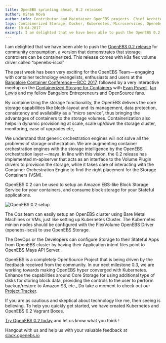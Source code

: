 ```yaml
---
title: OpenEBS sprinting ahead, 0.2 released
author: Kiran Mova
author_info: Contributor and Maintainer OpenEBS projects. Chief Architect MayaData. Kiran leads overall architecture & is responsible for architecting, solution design & customer adoption of OpenEBS.
tags: Containerized Storage, Docker, Kubernetes, Microservices, Openebs
date: 10-04-2017
excerpt: I am delighted that we have been able to push the OpenEBS 0.2 release for community consumption, a version that demonstrates that storage controllers can be containerized.
---
```


I am delighted that we have been able to push the [OpenEBS 0.2 release](https://github.com/openebs/openebs/releases/tag/v0.2) for community consumption, a version that demonstrates that storage controllers can be containerized. This release comes with k8s flex volume driver called “openebs-iscsi”

The past week has been very exciting for the OpenEBS Team — engaging with container technology evangelists, enthusiasts and users at the [Bangalore Container Conference — BCC 2017](http://www.containerconf.in/), followed by a very interactive meetup on the [Containerized Storage for Containers](http://www.containerconf.in/) with [Evan Powell](https://twitter.com/epowell101), [Ian Lewis](https://twitter.com/IanMLewis) and my fellow Bangalore Entrepreneurs and OpenSource fans.

By containerizing the storage functionality, the OpenEBS delivers the core storage capabilities like block-layout and its management, data protection, consistency and availability as a “micro service”, thus bringing the advantages of containers to the storage volumes. Containerization also helps in dynamic provisioning at scale, scale up/down the storage cluster, monitoring, ease of upgrades etc,.

We understand that generic orchestration engines will not solve all the problems of storage orchestration. We are augmenting container orchestration engines with the storage intelligence by the OpenEBS orchestration layer — maya. In line with this vision, the 0.2 release has implemented m-apiserver that acts as an interface to the Volume Plugin drivers to provision the storage, while it takes care of interacting with the Container Orchestration Engine to find the right placement for the Storage Containers (VSM).

OpenEBS 0.2 can be used to setup an Amazon EBS-like Block Storage Service for your containers, and consume block storage for your Stateful applications.

![OpenEBS 0.2 setup](https://cdn-images-1.medium.com/max/800/1*itiDxdwyTmdd9VsIYwFYiA.png)

The Ops team can easily setup an OpenEBS cluster using Bare Metal Machines or VMs, just like setting up Kubernetes Cluster. The Kubernetes minion nodes should be configured with the FlexVolume OpenEBS Driver (openebs-iscsi) to use OpenEBS Storage.

The DevOps or the Developers can configure Storage to their Stateful Apps from OpenEBS cluster by having their Application intent files point to OpenEBS Maya API Server.

OpenEBS is a completely OpenSource Project that is being driven by the feedback received from the community. In our next milestone 0.3, we are working towards making OpenEBS hyper converged with Kubernetes. Enhance the capabilities around Core Storage for using additional type of disks for storing block data, providing the controls to the user to perform backup/restore to Amazon S3, etc., Do take a moment to check out our [Project Tracker](https://github.com/openebs/openebs/wiki/Project-Tracker).

If you are as cautious and skeptical about technology like me, then seeing is believing. To help you quickly get started, we have created Kubernetes and OpenEBS 0.2 Vagrant Boxes.

[Try OpenEBS 0.2 today](https://github.com/openebs/openebs/blob/master/k8s/dedicated/tutorial-ubuntu1604-vagrant.md) and let us know what you think !

Hangout with us and help us with your valuable feedback at [slack.openebs.io](http://slack.openebs.io)
